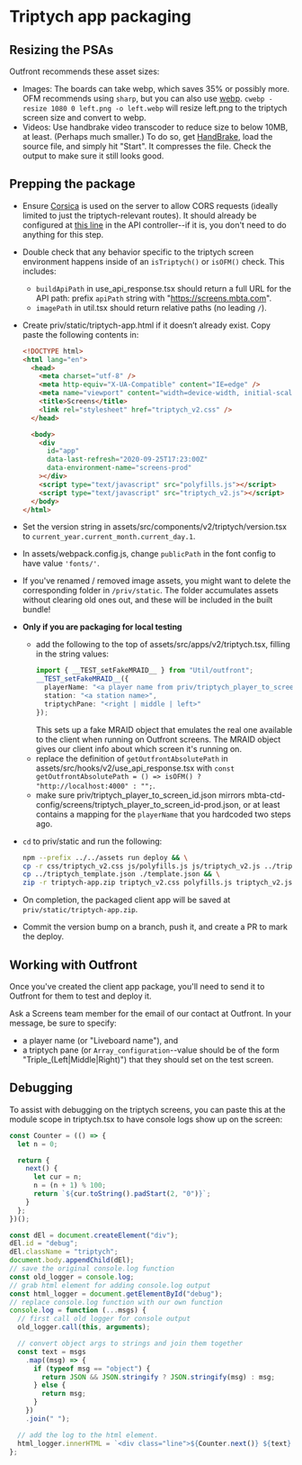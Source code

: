 # Triptych app packaging

## Resizing the PSAs
Outfront recommends these asset sizes:
- Images: The boards can take webp, which saves 35% or possibly more. OFM recommends using `sharp`, but you can also use [webp](https://formulae.brew.sh/formula/webp). `cwebp -resize 1080 0 left.png -o left.webp` will resize left.png to the triptych screen size and convert to webp.
- Videos: Use handbrake video transcoder to reduce size to below 10MB, at least. (Perhaps much smaller.) To do so, get [HandBrake](https://handbrake.fr/), load the source file, and simply hit "Start". It compresses the file. Check the output to make sure it still looks good.

## Prepping the package
- Ensure [Corsica](https://hexdocs.pm/corsica/Corsica.html) is used on the server to allow CORS requests (ideally limited to just the triptych-relevant routes). It should already be configured at [this line](/lib/screens_web/controllers/v2/screen_api_controller.ex#L9) in the API controller--if it is, you don't need to do anything for this step.
- Double check that any behavior specific to the triptych screen environment happens inside of an `isTriptych()` or `isOFM()` check. This includes:
  - `buildApiPath` in use_api_response.tsx should return a full URL for the API path: prefix `apiPath` string with "https://screens.mbta.com".
  - `imagePath` in util.tsx should return relative paths (no leading `/`).
- Create priv/static/triptych-app.html if it doesn’t already exist. Copy paste the following contents in:

  ```html
  <!DOCTYPE html>
  <html lang="en">
    <head>
      <meta charset="utf-8" />
      <meta http-equiv="X-UA-Compatible" content="IE=edge" />
      <meta name="viewport" content="width=device-width, initial-scale=1.0" />
      <title>Screens</title>
      <link rel="stylesheet" href="triptych_v2.css" />
    </head>

    <body>
      <div
        id="app"
        data-last-refresh="2020-09-25T17:23:00Z"
        data-environment-name="screens-prod"
      ></div>
      <script type="text/javascript" src="polyfills.js"></script>
      <script type="text/javascript" src="triptych_v2.js"></script>
    </body>
  </html>
  ```

- Set the version string in assets/src/components/v2/triptych/version.tsx to `current_year.current_month.current_day.1`.
- In assets/webpack.config.js, change `publicPath` in the font config to have value `'fonts/'`.
- If you've renamed / removed image assets, you might want to delete the corresponding folder in `/priv/static`. The folder accumulates assets without clearing old ones out, and these will be included in the built bundle!
- **Only if you are packaging for local testing**
  - add the following to the top of assets/src/apps/v2/triptych.tsx, filling in the string values:
    ```ts
    import { __TEST_setFakeMRAID__ } from "Util/outfront";
    __TEST_setFakeMRAID__({
      playerName: "<a player name from priv/triptych_player_to_screen_id.json>",
      station: "<a station name>",
      triptychPane: "<right | middle | left>"
    });
    ```
    This sets up a fake MRAID object that emulates the real one available to the client when running on Outfront screens.
    The MRAID object gives our client info about which screen it's running on.
  - replace the definition of `getOutfrontAbsolutePath` in assets/src/hooks/v2/use_api_response.tsx with `const getOutfrontAbsolutePath = () => isOFM() ? "http://localhost:4000" : "";`.
  - make sure priv/triptych_player_to_screen_id.json mirrors mbta-ctd-config/screens/triptych_player_to_screen_id-prod.json, or at least contains a mapping for the `playerName` that you hardcoded two steps ago.
- `cd` to priv/static and run the following:
  ```sh
  npm --prefix ../../assets run deploy && \
  cp -r css/triptych_v2.css js/polyfills.js js/triptych_v2.js ../triptych_preview.png . && \
  cp ../triptych_template.json ./template.json && \
  zip -r triptych-app.zip triptych_v2.css polyfills.js triptych_v2.js fonts images triptych-app.html template.json triptych_preview.png
  ```
- On completion, the packaged client app will be saved at `priv/static/triptych-app.zip`.
- Commit the version bump on a branch, push it, and create a PR to mark the deploy.

## Working with Outfront

Once you've created the client app package, you'll need to send it to Outfront for them to test and deploy it.

Ask a Screens team member for the email of our contact at Outfront.
In your message, be sure to specify:
- a player name (or "Liveboard name"), and
- a triptych pane (or `Array_configuration`--value should be of the form "Triple_(Left|Middle|Right)")
that they should set on the test screen.

## Debugging

To assist with debugging on the triptych screens, you can paste this at the module scope in triptych.tsx to have console logs
show up on the screen:

```js
const Counter = (() => {
  let n = 0;

  return {
    next() {
      let cur = n;
      n = (n + 1) % 100;
      return `${cur.toString().padStart(2, "0")}`;
    }
  };
})();

const dEl = document.createElement("div");
dEl.id = "debug";
dEl.className = "triptych";
document.body.appendChild(dEl);
// save the original console.log function
const old_logger = console.log;
// grab html element for adding console.log output
const html_logger = document.getElementById("debug");
// replace console.log function with our own function
console.log = function (...msgs) {
  // first call old logger for console output
  old_logger.call(this, arguments);

  // convert object args to strings and join them together
  const text = msgs
    .map((msg) => {
      if (typeof msg == "object") {
        return JSON && JSON.stringify ? JSON.stringify(msg) : msg;
      } else {
        return msg;
      }
    })
    .join(" ");

  // add the log to the html element.
  html_logger.innerHTML = `<div class="line">${Counter.next()} ${text} </div>${html_logger.innerHTML}`;
};
```
